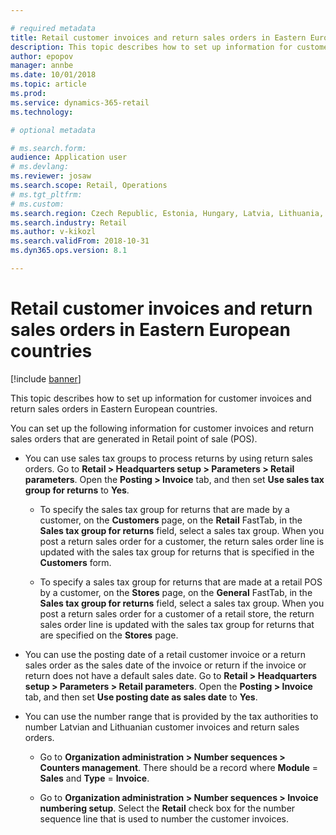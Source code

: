 ```yaml
---

# required metadata
title: Retail customer invoices and return sales orders in Eastern European countries
description: This topic describes how to set up information for customer invoices and return sales orders in Eastern European countries.
author: epopov
manager: annbe
ms.date: 10/01/2018
ms.topic: article
ms.prod: 
ms.service: dynamics-365-retail
ms.technology: 

# optional metadata

# ms.search.form: 
audience: Application user
# ms.devlang: 
ms.reviewer: josaw
ms.search.scope: Retail, Operations
# ms.tgt_pltfrm: 
# ms.custom: 
ms.search.region: Czech Republic, Estonia, Hungary, Latvia, Lithuania, Poland, Russia
ms.search.industry: Retail
ms.author: v-kikozl
ms.search.validFrom: 2018-10-31
ms.dyn365.ops.version: 8.1

---
```


# Retail customer invoices and return sales orders in Eastern European countries


[!include [banner](../../includes/banner.md)]

This topic describes how to set up information for customer invoices and return sales orders in Eastern European countries.

You can set up the following information for customer invoices and return sales orders that are generated in Retail point of sale (POS).

- You can use sales tax groups to process returns by using return sales orders. Go to **Retail > Headquarters setup > Parameters > Retail parameters**. Open the **Posting > Invoice** tab, and then set **Use sales tax group for returns** to **Yes**. 

  * To specify the sales tax group for returns that are made by a customer, on the **Customers** page, on the **Retail** FastTab, in the **Sales tax group for returns** field, select a sales tax group. When you post a return sales order for a customer, the return sales order line is updated with the sales tax group for returns that is specified in the **Customers** form.
  
  * To specify a sales tax group for returns that are made at a retail POS by a customer, on the **Stores** page, on the **General** FastTab, in the **Sales tax group for returns** field, select a sales tax group. When you post a return sales order for a customer of a retail store, the return sales order line is updated with the sales tax group for returns that are specified on the **Stores** page.

- You can use the posting date of a retail customer invoice or a return sales order as the sales date of the invoice or return if the invoice or return does not have a default sales date. Go to **Retail > Headquarters setup > Parameters > Retail parameters**. Open the **Posting > Invoice** tab, and then set **Use posting date as sales date** to **Yes**.

- You can use the number range that is provided by the tax authorities to number Latvian and Lithuanian customer invoices and return sales orders. 

  * Go to **Organization administration > Number sequences > Counters management**. There should be a record where **Module** = **Sales** and **Type** = **Invoice**.

  * Go to **Organization administration > Number sequences > Invoice numbering setup**. Select the **Retail** check box for the number sequence line that is used to number the customer invoices.
